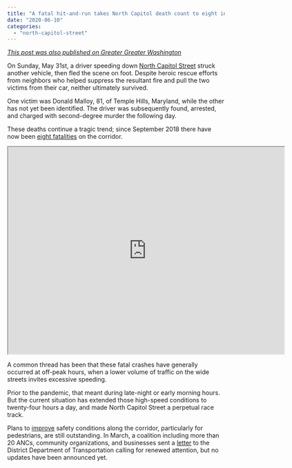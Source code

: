 ```yaml
---
title: "A fatal hit-and-run takes North Capitol death count to eight in two years"
date: "2020-06-10"
categories: 
  - "north-capitol-street"
---
```


_[This post was also published on Greater Greater Washington](https://ggwash.org/view/78008/fatal-hit-and-run-takes-north-capitol-death-count-to-eight-in-two-years)_

On Sunday, May 31st, a driver speeding down [North Capitol Street](http://mpdc.dc.gov/release/traffic-fatality-arrest-made-hit-and-run-offense-intersection-bryant-street-and-north) struck another vehicle, then fled the scene on foot. Despite heroic rescue efforts from neighbors who helped suppress the resultant fire and pull the two victims from their car, neither ultimately survived.

One victim was Donald Malloy, 81, of Temple Hills, Maryland, while the other has not yet been identified. The driver was subsequently found, arrested, and charged with second-degree murder the following day.

These deaths continue a tragic trend; since September 2018 there have now been [eight fatalities](https://ggwash.org/view/76602/more-safety-upgrades-are-needed-along-the-north-capitol-corridor) on the corridor.

<iframe src="https://www.google.com/maps/d/embed?mid=1Xbg9zsbSOJM9rBuM1HaM2KnvkOugCb2m" width="640" height="480"></iframe>

A common thread has been that these fatal crashes have generally occurred at off-peak hours, when a lower volume of traffic on the wide streets invites excessive speeding.

Prior to the pandemic, that meant during late-night or early morning hours. But the current situation has extended those high-speed conditions to twenty-four hours a day, and made North Capitol Street a perpetual race track.

Plans to [improve](https://ggwash.org/view/76602/more-safety-upgrades-are-needed-along-the-north-capitol-corridor) safety conditions along the corridor, particularly for pedestrians, are still outstanding. In March, a coalition including more than 20 ANCs, community organizations, and businesses sent a [letter](https://docs.google.com/document/d/1Hu_H25a06sQAMj1nmjc7q8SE5TWOGZVkPRMBy1qv5XY/edit) to the District Department of Transportation calling for renewed attention, but no updates have been announced yet.
